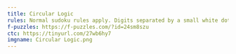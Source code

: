 ```yaml
---
title: Circular Logic
rules: Normal sudoku rules apply. Digits separated by a small white dot are consecutive, those separated by a small black dot are in a 1:2 ratio. Digits separated by an X sum to 10, and those separated by a V sum to 5. Not all possible dots, Xs, and Vs are necessarily given.
f-puzzles: https://f-puzzles.com/?id=24sm8szu
ctc: https://tinyurl.com/27wb6hy7
imgname: Circular Logic.png
---
```

